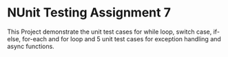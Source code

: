 # NUnit Testing Assignment 7 

This Project demonstrate the unit test cases for while loop, switch case, if-else, for-each and for loop and 5 unit test cases for exception handling and async functions.


